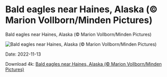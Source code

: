 # Bald eagles near Haines, Alaska (© Marion Vollborn/Minden Pictures)

Bald eagles near Haines, Alaska (© Marion Vollborn/Minden Pictures)

![Bald eagles near Haines, Alaska (© Marion Vollborn/Minden Pictures)](https://bing.com/th?id=OHR.HainesEagle_EN-US1470582706_UHD.jpg&w=1024&h=576)

Date: 2022-11-13

Download 4k: [Bald eagles near Haines, Alaska (© Marion Vollborn/Minden Pictures)](https://bing.com/th?id=OHR.HainesEagle_EN-US1470582706_UHD.jpg)

